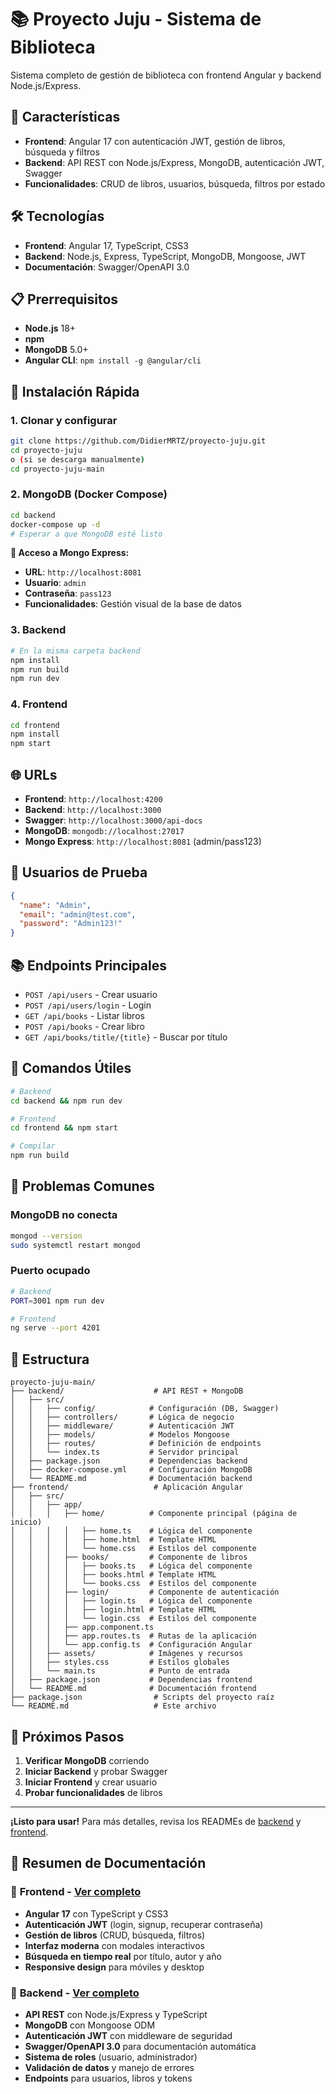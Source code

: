 # 📚 Proyecto Juju - Sistema de Biblioteca

Sistema completo de gestión de biblioteca con frontend Angular y backend Node.js/Express.

## 🚀 Características

- **Frontend**: Angular 17 con autenticación JWT, gestión de libros, búsqueda y filtros
- **Backend**: API REST con Node.js/Express, MongoDB, autenticación JWT, Swagger
- **Funcionalidades**: CRUD de libros, usuarios, búsqueda, filtros por estado

## 🛠️ Tecnologías

- **Frontend**: Angular 17, TypeScript, CSS3
- **Backend**: Node.js, Express, TypeScript, MongoDB, Mongoose, JWT
- **Documentación**: Swagger/OpenAPI 3.0

## 📋 Prerrequisitos

- **Node.js** 18+
- **npm** 
- **MongoDB** 5.0+
- **Angular CLI**: `npm install -g @angular/cli`

## 🚀 Instalación Rápida

### 1. Clonar y configurar
```bash
git clone https://github.com/DidierMRTZ/proyecto-juju.git
cd proyecto-juju
o (si se descarga manualmente)
cd proyecto-juju-main
```

### 2. MongoDB (Docker Compose)
```bash
cd backend
docker-compose up -d
# Esperar a que MongoDB esté listo
```

**🔑 Acceso a Mongo Express:**
- **URL**: `http://localhost:8081`
- **Usuario**: `admin`
- **Contraseña**: `pass123`
- **Funcionalidades**: Gestión visual de la base de datos

### 3. Backend
```bash
# En la misma carpeta backend
npm install
npm run build
npm run dev
```

### 4. Frontend
```bash
cd frontend
npm install
npm start
```

## 🌐 URLs

- **Frontend**: `http://localhost:4200`
- **Backend**: `http://localhost:3000`
- **Swagger**: `http://localhost:3000/api-docs`
- **MongoDB**: `mongodb://localhost:27017`
- **Mongo Express**: `http://localhost:8081` (admin/pass123)

## 🔐 Usuarios de Prueba

```json
{
  "name": "Admin",
  "email": "admin@test.com",
  "password": "Admin123!"
}
```

## 📚 Endpoints Principales

- `POST /api/users` - Crear usuario
- `POST /api/users/login` - Login
- `GET /api/books` - Listar libros
- `POST /api/books` - Crear libro
- `GET /api/books/title/{title}` - Buscar por título

## 🔧 Comandos Útiles

```bash
# Backend
cd backend && npm run dev

# Frontend  
cd frontend && npm start

# Compilar
npm run build
```

## 🚨 Problemas Comunes

### MongoDB no conecta
```bash
mongod --version
sudo systemctl restart mongod
```

### Puerto ocupado
```bash
# Backend
PORT=3001 npm run dev

# Frontend
ng serve --port 4201
```

## 📁 Estructura

```
proyecto-juju-main/
├── backend/                    # API REST + MongoDB
│   ├── src/
│   │   ├── config/            # Configuración (DB, Swagger)
│   │   ├── controllers/       # Lógica de negocio
│   │   ├── middleware/        # Autenticación JWT
│   │   ├── models/            # Modelos Mongoose
│   │   ├── routes/            # Definición de endpoints
│   │   └── index.ts           # Servidor principal
│   ├── package.json           # Dependencias backend
│   ├── docker-compose.yml     # Configuración MongoDB
│   └── README.md              # Documentación backend
├── frontend/                   # Aplicación Angular
│   ├── src/
│   │   ├── app/
│   │   │   ├── home/          # Componente principal (página de inicio)
│   │   │   │   ├── home.ts    # Lógica del componente
│   │   │   │   ├── home.html  # Template HTML
│   │   │   │   └── home.css   # Estilos del componente
│   │   │   ├── books/         # Componente de libros
│   │   │   │   ├── books.ts   # Lógica del componente
│   │   │   │   ├── books.html # Template HTML
│   │   │   │   └── books.css  # Estilos del componente
│   │   │   ├── login/         # Componente de autenticación
│   │   │   │   ├── login.ts   # Lógica del componente
│   │   │   │   ├── login.html # Template HTML
│   │   │   │   └── login.css  # Estilos del componente
│   │   │   ├── app.component.ts
│   │   │   ├── app.routes.ts  # Rutas de la aplicación
│   │   │   └── app.config.ts  # Configuración Angular
│   │   ├── assets/            # Imágenes y recursos
│   │   ├── styles.css         # Estilos globales
│   │   └── main.ts            # Punto de entrada
│   ├── package.json           # Dependencias frontend
│   └── README.md              # Documentación frontend
├── package.json                # Scripts del proyecto raíz
└── README.md                   # Este archivo
```

## 🎯 Próximos Pasos

1. **Verificar MongoDB** corriendo
2. **Iniciar Backend** y probar Swagger
3. **Iniciar Frontend** y crear usuario
4. **Probar funcionalidades** de libros

---

**¡Listo para usar!** Para más detalles, revisa los READMEs de [backend](backend/README.md) y [frontend](frontend/README.md).

## 📖 Resumen de Documentación

### 🎯 **Frontend** - [Ver completo](frontend/README.md)
- **Angular 17** con TypeScript y CSS3
- **Autenticación JWT** (login, signup, recuperar contraseña)
- **Gestión de libros** (CRUD, búsqueda, filtros)
- **Interfaz moderna** con modales interactivos
- **Búsqueda en tiempo real** por título, autor y año
- **Responsive design** para móviles y desktop

### 🔧 **Backend** - [Ver completo](backend/README.md)
- **API REST** con Node.js/Express y TypeScript
- **MongoDB** con Mongoose ODM
- **Autenticación JWT** con middleware de seguridad
- **Swagger/OpenAPI 3.0** para documentación automática
- **Sistema de roles** (usuario, administrador)
- **Validación de datos** y manejo de errores
- **Endpoints** para usuarios, libros y tokens
